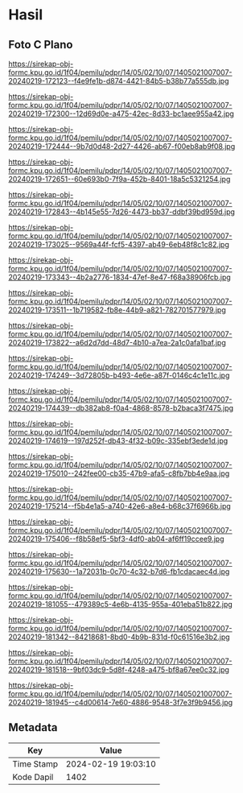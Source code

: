 # Hasil

## Foto C Plano

https://sirekap-obj-formc.kpu.go.id/1f04/pemilu/pdpr/14/05/02/10/07/1405021007007-20240219-172123--f4e9fe1b-d874-4421-84b5-b38b77a555db.jpg

https://sirekap-obj-formc.kpu.go.id/1f04/pemilu/pdpr/14/05/02/10/07/1405021007007-20240219-172300--12d69d0e-a475-42ec-8d33-bc1aee955a42.jpg

https://sirekap-obj-formc.kpu.go.id/1f04/pemilu/pdpr/14/05/02/10/07/1405021007007-20240219-172444--9b7d0d48-2d27-4426-ab67-f00eb8ab9f08.jpg

https://sirekap-obj-formc.kpu.go.id/1f04/pemilu/pdpr/14/05/02/10/07/1405021007007-20240219-172651--60e693b0-7f9a-452b-8401-18a5c5321254.jpg

https://sirekap-obj-formc.kpu.go.id/1f04/pemilu/pdpr/14/05/02/10/07/1405021007007-20240219-172843--4b145e55-7d26-4473-bb37-ddbf39bd959d.jpg

https://sirekap-obj-formc.kpu.go.id/1f04/pemilu/pdpr/14/05/02/10/07/1405021007007-20240219-173025--9569a44f-fcf5-4397-ab49-6eb48f8c1c82.jpg

https://sirekap-obj-formc.kpu.go.id/1f04/pemilu/pdpr/14/05/02/10/07/1405021007007-20240219-173343--4b2a2776-1834-47ef-8e47-f68a38906fcb.jpg

https://sirekap-obj-formc.kpu.go.id/1f04/pemilu/pdpr/14/05/02/10/07/1405021007007-20240219-173511--1b719582-fb8e-44b9-a821-782701577979.jpg

https://sirekap-obj-formc.kpu.go.id/1f04/pemilu/pdpr/14/05/02/10/07/1405021007007-20240219-173822--a6d2d7dd-48d7-4b10-a7ea-2a1c0afa1baf.jpg

https://sirekap-obj-formc.kpu.go.id/1f04/pemilu/pdpr/14/05/02/10/07/1405021007007-20240219-174249--3d72805b-b493-4e6e-a87f-0146c4c1e11c.jpg

https://sirekap-obj-formc.kpu.go.id/1f04/pemilu/pdpr/14/05/02/10/07/1405021007007-20240219-174439--db382ab8-f0a4-4868-8578-b2baca3f7475.jpg

https://sirekap-obj-formc.kpu.go.id/1f04/pemilu/pdpr/14/05/02/10/07/1405021007007-20240219-174619--197d252f-db43-4f32-b09c-335ebf3ede1d.jpg

https://sirekap-obj-formc.kpu.go.id/1f04/pemilu/pdpr/14/05/02/10/07/1405021007007-20240219-175010--242fee00-cb35-47b9-afa5-c8fb7bb4e9aa.jpg

https://sirekap-obj-formc.kpu.go.id/1f04/pemilu/pdpr/14/05/02/10/07/1405021007007-20240219-175214--f5b4e1a5-a740-42e6-a8e4-b68c37f6966b.jpg

https://sirekap-obj-formc.kpu.go.id/1f04/pemilu/pdpr/14/05/02/10/07/1405021007007-20240219-175406--f8b58ef5-5bf3-4df0-ab04-af6ff19ccee9.jpg

https://sirekap-obj-formc.kpu.go.id/1f04/pemilu/pdpr/14/05/02/10/07/1405021007007-20240219-175630--1a72031b-0c70-4c32-b7d6-fb1cdacaec4d.jpg

https://sirekap-obj-formc.kpu.go.id/1f04/pemilu/pdpr/14/05/02/10/07/1405021007007-20240219-181055--479389c5-4e6b-4135-955a-401eba51b822.jpg

https://sirekap-obj-formc.kpu.go.id/1f04/pemilu/pdpr/14/05/02/10/07/1405021007007-20240219-181342--84218681-8bd0-4b9b-831d-f0c61516e3b2.jpg

https://sirekap-obj-formc.kpu.go.id/1f04/pemilu/pdpr/14/05/02/10/07/1405021007007-20240219-181518--9bf03dc9-5d8f-4248-a475-bf8a67ee0c32.jpg

https://sirekap-obj-formc.kpu.go.id/1f04/pemilu/pdpr/14/05/02/10/07/1405021007007-20240219-181945--c4d00614-7e60-4886-9548-3f7e3f9b9456.jpg


## Metadata

| Key        | Value               |
| ---------- | ------------------- |
| Time Stamp | 2024-02-19 19:03:10 |
| Kode Dapil | 1402                |




